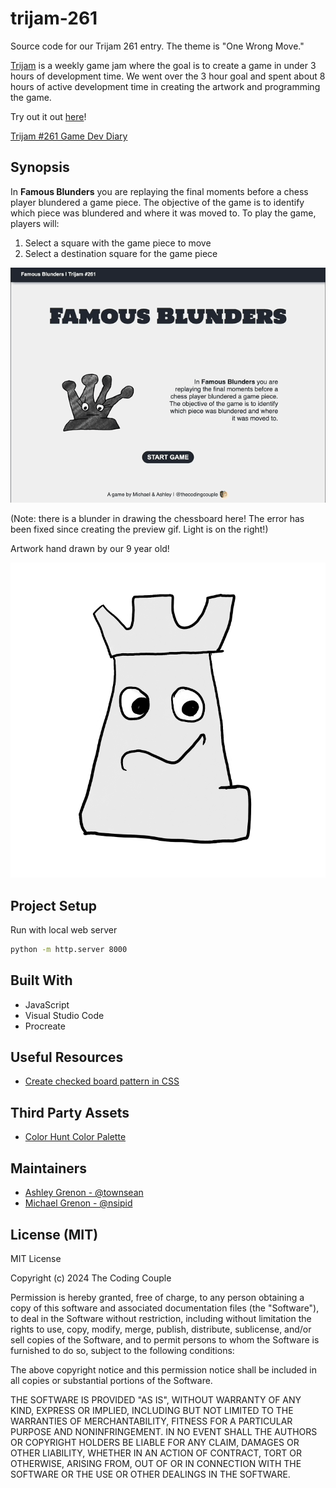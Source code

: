 # trijam-261
Source code for our Trijam 261 entry. The theme is "One Wrong Move."

[Trijam](https://itch.io/jam/trijam-261) is a weekly game jam where the goal is to create a game in under 3 hours of development time. We went over the 3 hour goal and spent about 8 hours of active development time in creating the artwork and programming the game.

Try out it out [here](https://thecodingcouple.github.io/trijam-261/)!

[Trijam #261 Game Dev Diary](https://www.thecodingcouple.com/trijam-261-game-jam-diary-one-wrong-move/)

## Synopsis

In **Famous Blunders** you are replaying the final moments before a chess player blundered a game piece. The objective of the game is to identify which piece was blundered and where it was moved to. To play the game, players will:

1. Select a square with the game piece to move
2. Select a destination square for the game piece

![Famous Blunders](assets/game-preview.gif)

(Note: there is a blunder in drawing the chessboard here! The error has been fixed since creating the preview gif. Light is on the right!)

Artwork hand drawn by our 9 year old!

![Screenshot](assets/white-rook.png)

## Project Setup

Run with local web server

```bash
python -m http.server 8000
```

## Built With

* JavaScript
* Visual Studio Code
* Procreate

## Useful Resources

* [Create checked board pattern in CSS](https://stackoverflow.com/a/941319)

## Third Party Assets 

* [Color Hunt Color Palette](https://colorhunt.co/palette/22283131363f76abaeeeeeee)

## Maintainers

* [Ashley Grenon - @townsean](https://github.com/townsean)
* [Michael Grenon - @nsipid](https://github.com/nsipid)

## License (MIT)

MIT License

Copyright (c) 2024 The Coding Couple

Permission is hereby granted, free of charge, to any person obtaining a copy
of this software and associated documentation files (the "Software"), to deal
in the Software without restriction, including without limitation the rights
to use, copy, modify, merge, publish, distribute, sublicense, and/or sell
copies of the Software, and to permit persons to whom the Software is
furnished to do so, subject to the following conditions:

The above copyright notice and this permission notice shall be included in all
copies or substantial portions of the Software.

THE SOFTWARE IS PROVIDED "AS IS", WITHOUT WARRANTY OF ANY KIND, EXPRESS OR
IMPLIED, INCLUDING BUT NOT LIMITED TO THE WARRANTIES OF MERCHANTABILITY,
FITNESS FOR A PARTICULAR PURPOSE AND NONINFRINGEMENT. IN NO EVENT SHALL THE
AUTHORS OR COPYRIGHT HOLDERS BE LIABLE FOR ANY CLAIM, DAMAGES OR OTHER
LIABILITY, WHETHER IN AN ACTION OF CONTRACT, TORT OR OTHERWISE, ARISING FROM,
OUT OF OR IN CONNECTION WITH THE SOFTWARE OR THE USE OR OTHER DEALINGS IN THE
SOFTWARE.
